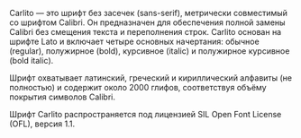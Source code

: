 Carlito — это шрифт без засечек (sans-serif), метрически совместимый со шрифтом Calibri.
Он предназначен для обеспечения полной замены Calibri без смещения текста и переполнения строк.
Carlito основан на шрифте Lato и включает четыре основных начертания:
обычное (regular), полужирное (bold), курсивное (italic) и полужирное курсивное (bold italic).

Шрифт охватывает латинский, греческий и кириллический алфавиты (не полностью) и содержит около 2000 глифов, соответствуя объёму покрытия символов Calibri.

Шрифт Carlito распространяется под лицензией SIL Open Font License (OFL), версия 1.1.
